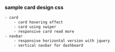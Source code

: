 ### sample card design css
```sh
- card
    - card hovering effect
    - card using swiper
    - responsive card read more
- navbar
    - responsive horizontal version with jquery
    - vertical navbar for dashboard
```